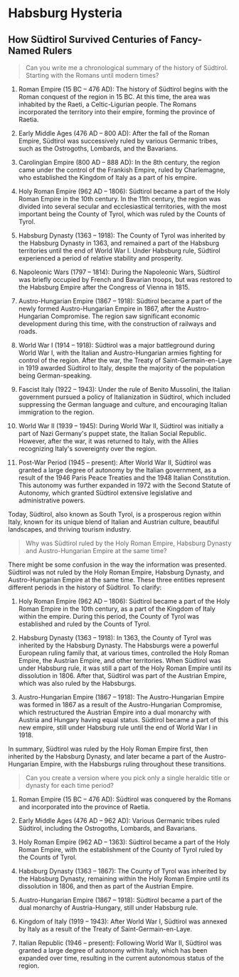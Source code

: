 # Habsburg Hysteria
## How Südtirol Survived Centuries of Fancy-Named Rulers

> Can you write me a chronological summary of the history of Südtirol. Starting with the Romans until modern times?

1. Roman Empire (15 BC – 476 AD): The history of Südtirol begins with the Roman conquest of the region in 15 BC. At this time, the area was inhabited by the Raeti, a Celtic-Ligurian people. The Romans incorporated the territory into their empire, forming the province of Raetia.

2. Early Middle Ages (476 AD – 800 AD): After the fall of the Roman Empire, Südtirol was successively ruled by various Germanic tribes, such as the Ostrogoths, Lombards, and the Bavarians.

3. Carolingian Empire (800 AD – 888 AD): In the 8th century, the region came under the control of the Frankish Empire, ruled by Charlemagne, who established the Kingdom of Italy as a part of his empire.

4. Holy Roman Empire (962 AD – 1806): Südtirol became a part of the Holy Roman Empire in the 10th century. In the 11th century, the region was divided into several secular and ecclesiastical territories, with the most important being the County of Tyrol, which was ruled by the Counts of Tyrol.

5. Habsburg Dynasty (1363 – 1918): The County of Tyrol was inherited by the Habsburg Dynasty in 1363, and remained a part of the Habsburg territories until the end of World War I. Under Habsburg rule, Südtirol experienced a period of relative stability and prosperity.

6. Napoleonic Wars (1797 – 1814): During the Napoleonic Wars, Südtirol was briefly occupied by French and Bavarian troops, but was restored to the Habsburg Empire after the Congress of Vienna in 1815.

7. Austro-Hungarian Empire (1867 – 1918): Südtirol became a part of the newly formed Austro-Hungarian Empire in 1867, after the Austro-Hungarian Compromise. The region saw significant economic development during this time, with the construction of railways and roads.

8. World War I (1914 – 1918): Südtirol was a major battleground during World War I, with the Italian and Austro-Hungarian armies fighting for control of the region. After the war, the Treaty of Saint-Germain-en-Laye in 1919 awarded Südtirol to Italy, despite the majority of the population being German-speaking.

9. Fascist Italy (1922 – 1943): Under the rule of Benito Mussolini, the Italian government pursued a policy of Italianization in Südtirol, which included suppressing the German language and culture, and encouraging Italian immigration to the region.

10. World War II (1939 – 1945): During World War II, Südtirol was initially a part of Nazi Germany's puppet state, the Italian Social Republic. However, after the war, it was returned to Italy, with the Allies recognizing Italy's sovereignty over the region.

11. Post-War Period (1945 – present): After World War II, Südtirol was granted a large degree of autonomy by the Italian government, as a result of the 1946 Paris Peace Treaties and the 1948 Italian Constitution. This autonomy was further expanded in 1972 with the Second Statute of Autonomy, which granted Südtirol extensive legislative and administrative powers.

Today, Südtirol, also known as South Tyrol, is a prosperous region within Italy, known for its unique blend of Italian and Austrian culture, beautiful landscapes, and thriving tourism industry.

> Why was Südtirol ruled by the Holy Roman Empire, Habsburg Dynasty and Austro-Hungarian Empire at the same time?

There might be some confusion in the way the information was presented. Südtirol was not ruled by the Holy Roman Empire, Habsburg Dynasty, and Austro-Hungarian Empire at the same time. These three entities represent different periods in the history of Südtirol. To clarify:

1. Holy Roman Empire (962 AD – 1806): Südtirol became a part of the Holy Roman Empire in the 10th century, as a part of the Kingdom of Italy within the empire. During this period, the County of Tyrol was established and ruled by the Counts of Tyrol.

2. Habsburg Dynasty (1363 – 1918): In 1363, the County of Tyrol was inherited by the Habsburg Dynasty. The Habsburgs were a powerful European ruling family that, at various times, controlled the Holy Roman Empire, the Austrian Empire, and other territories. When Südtirol was under Habsburg rule, it was still a part of the Holy Roman Empire until its dissolution in 1806. After that, Südtirol was part of the Austrian Empire, which was also ruled by the Habsburgs.

3. Austro-Hungarian Empire (1867 – 1918): The Austro-Hungarian Empire was formed in 1867 as a result of the Austro-Hungarian Compromise, which restructured the Austrian Empire into a dual monarchy with Austria and Hungary having equal status. Südtirol became a part of this new empire, still under Habsburg rule until the end of World War I in 1918.

In summary, Südtirol was ruled by the Holy Roman Empire first, then inherited by the Habsburg Dynasty, and later became a part of the Austro-Hungarian Empire, with the Habsburgs ruling throughout these transitions.

> Can you create a version where you pick only a single heraldic title or dynasty for each time period?

1. Roman Empire (15 BC – 476 AD): Südtirol was conquered by the Romans and incorporated into the province of Raetia.

2. Early Middle Ages (476 AD – 962 AD): Various Germanic tribes ruled Südtirol, including the Ostrogoths, Lombards, and Bavarians.

3. Holy Roman Empire (962 AD – 1363): Südtirol became a part of the Holy Roman Empire, with the establishment of the County of Tyrol ruled by the Counts of Tyrol.

4. Habsburg Dynasty (1363 – 1867): The County of Tyrol was inherited by the Habsburg Dynasty, remaining within the Holy Roman Empire until its dissolution in 1806, and then as part of the Austrian Empire.

5. Austro-Hungarian Empire (1867 – 1918): Südtirol became a part of the dual monarchy of Austria-Hungary, still under Habsburg rule.

6. Kingdom of Italy (1919 – 1943): After World War I, Südtirol was annexed by Italy as a result of the Treaty of Saint-Germain-en-Laye.

7. Italian Republic (1946 – present): Following World War II, Südtirol was granted a large degree of autonomy within Italy, which has been expanded over time, resulting in the current autonomous status of the region.
